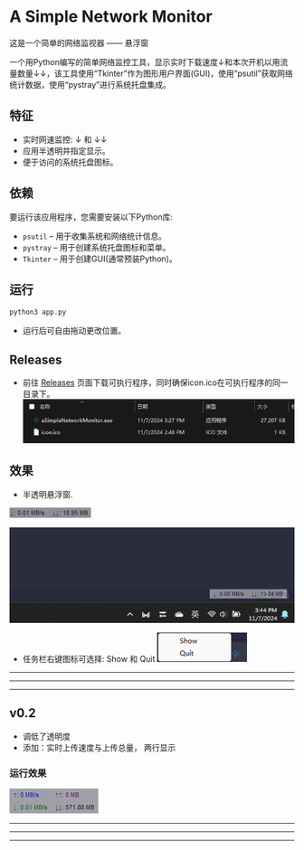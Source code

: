 # A Simple Network Monitor

这是一个简单的网络监视器 —— 悬浮窗


一个用Python编写的简单网络监控工具，显示实时下载速度↓和本次开机以用流量数量↓↓，该工具使用“Tkinter”作为图形用户界面(GUI)，使用“psutil”获取网络统计数据，使用“pystray”进行系统托盘集成。

## 特征

- 实时网速监控: ↓ 和 ↓↓
- 应用半透明并指定显示。
- 便于访问的系统托盘图标。

## 依赖

要运行该应用程序，您需要安装以下Python库:

- `psutil` – 用于收集系统和网络统计信息。
- `pystray` – 用于创建系统托盘图标和菜单。
- `Tkinter` – 用于创建GUI(通常预装Python)。

## 运行

```bash
python3 app.py
```
 - 运行后可自由拖动更改位置。

## Releases
 - 前往 [Releases](https://github.com/czheisenberg/A-SimpleNetworkMonitor/releases/tag/0.1)  页面下载可执行程序，同时确保icon.ico在可执行程序的同一目录下。
![](./images/3.png)

## 效果
 - 半透明悬浮窗.

![](./images/1.png)

![](./images/2.png)

 - 任务栏右键图标可选择: Show 和 Quit
![](./images/show-quit.png)

---
---
---

## v0.2
 - 调低了透明度
 - 添加：实时上传速度与上传总量， 两行显示
### 运行效果
![](./images/v0.2.png)

---
---
---

